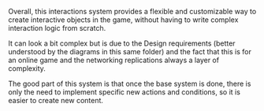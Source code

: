 Overall, this interactions system provides a flexible and customizable way to create interactive objects in the game, without having to write complex interaction logic from scratch.

It can look a bit complex but is due to the Design requirements (better understood by the diagrams in this same folder) and the fact that this is for an online game and the networking replications always a layer of complexity.

The good part of this system is that once the base system is done, there is only the need to implement specific new actions and conditions, so it is easier to create new content.

